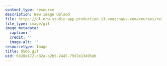 ```yaml
---
content_type: resource
description: New image Uplaod
file: https://ol-ocw-studio-app-production.s3.amazonaws.com/courses/res-21g-01-kana-spring-2010/6028e172c82ab2b5244579d7e13495eb_0566.gif
file_type: image/gif
image_metadata:
  caption: ''
  credit: ''
  image-alt: ''
resourcetype: Image
title: 0566.gif
uid: 6028e172-c82a-b2b5-2445-79d7e13495eb
---
```

